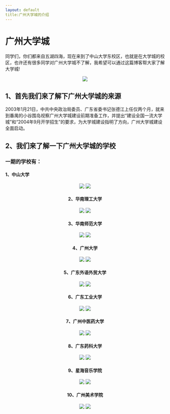 ```yaml
---
layout: default
title:广州大学城的介绍
---
```


# 广州大学城
同学们，你们都来自五湖四海，现在来到了中山大学东校区，也就是在大学城的校区，也许还有很多同学对广州大学城不了解，我希望可以通过这篇博客帮大家了解大学城!


<div align="center"><img src="https://gss3.bdstatic.com/-Po3dSag_xI4khGkpoWK1HF6hhy/baike/w%3D268/sign=6368bbb85de736d158138b0ea3514ffc/0823dd54564e92580a6f738a9582d158ccbf4e7f.jpg"></div>


## 1、首先我们来了解下广州大学城的来源
2003年1月21日，中共中央政治局委员、广东省委书记张德江上任仅两个月，就来到番禺的小谷围岛视察广州大学城建设前期准备工作，并提出“建设全国一流大学城”和“2004年9月开学招生”的要求，为大学城建设指明了方向，广州大学城建设全面启动。

## 2、我们来了解一下广州大学城的学校

### 一期的学校有：
#### 1、中山大学
<div align="center">
<img src="https://gss3.bdstatic.com/7Po3dSag_xI4khGkpoWK1HF6hhy/baike/c0%3Dbaike92%2C5%2C5%2C92%2C30/sign=e0c646358926cffc7d27b7e0d86821f5/b3119313b07eca8032bb094b9a2397dda04483db.jpg">
<img src="https://gss0.bdstatic.com/94o3dSag_xI4khGkpoWK1HF6hhy/baike/c0%3Dbaike116%2C5%2C5%2C116%2C38/sign=3fd9cd808426cffc7d27b7e0d86821f5/29381f30e924b899219dc22168061d950a7bf602.jpg")
</div>

#### 2、华南理工大学
<div align="center">
<img src="https://gss2.bdstatic.com/9fo3dSag_xI4khGkpoWK1HF6hhy/baike/c0%3Dbaike92%2C5%2C5%2C92%2C30/sign=83ddaf8cd01373f0e13267cdc566209e/d52a2834349b033b092bcb2d14ce36d3d439bda1.jpg">
<img src="https://gss2.bdstatic.com/9fo3dSag_xI4khGkpoWK1HF6hhy/baike/crop%3D0%2C1%2C720%2C475%3Bc0%3Dbaike92%2C5%2C5%2C92%2C30/sign=a3b424785982b2b7b3d063840c9de7de/e4dde71190ef76c6a51f47579d16fdfaae5167f8.jpg">
</div>

#### 3、华南师范大学
<div align="center">
<img src="https://gss3.bdstatic.com/7Po3dSag_xI4khGkpoWK1HF6hhy/baike/c0%3Dbaike80%2C5%2C5%2C80%2C26/sign=4ece24ab612762d09433acedc185639f/95eef01f3a292df507dc379dbe315c6034a8731f.jpg"> 
<img src="https://gss1.bdstatic.com/-vo3dSag_xI4khGkpoWK1HF6hhy/baike/c0%3Dbaike80%2C5%2C5%2C80%2C26/sign=30307ce02a34349b600b66d7a8837eab/7e3e6709c93d70cf2eda37f7fadcd100baa12b23.jpg">
</div>

#### 4、广州大学
<div align="center"> 
<img src="https://gss0.bdstatic.com/-4o3dSag_xI4khGkpoWK1HF6hhy/baike/c0%3Dbaike150%2C5%2C5%2C150%2C50/sign=6d28334fbafd5266b3263446ca71fc4e/8326cffc1e178a8255e24004fa03738da877e8bc.jpg"> 
<img src="https://gss0.bdstatic.com/94o3dSag_xI4khGkpoWK1HF6hhy/baike/c0%3Dbaike80%2C5%2C5%2C80%2C26/sign=a1378db07c094b36cf9f13bfc2a517bc/d1160924ab18972b449d73a5eccd7b899e510a3d.jpg"> 
</div>

#### 5、广东外语外贸大学
<div align="center"> 
<img src="https://gss1.bdstatic.com/-vo3dSag_xI4khGkpoWK1HF6hhy/baike/c0%3Dbaike116%2C5%2C5%2C116%2C38/sign=cdeb9eba4834970a537e187df4a3baad/d788d43f8794a4c21826b1be07f41bd5ad6e3919.jpg"> 
<img src="https://gss2.bdstatic.com/-fo3dSag_xI4khGkpoWK1HF6hhy/baike/c0%3Dbaike220%2C5%2C5%2C220%2C73/sign=e206bd421dd8bc3ed2050e98e3e2cd7b/fd039245d688d43f0913998a791ed21b0ef43b0b.jpg"> 
</div>

#### 6、广东工业大学
<div align="center"> 
<img src="https://gss2.bdstatic.com/9fo3dSag_xI4khGkpoWK1HF6hhy/baike/c0%3Dbaike80%2C5%2C5%2C80%2C26/sign=8cf4a38facaf2eddc0fc41bbec796a8c/aa18972bd40735fa1c3093309e510fb30e240873.jpg"> 
<img src="https://gss1.bdstatic.com/-vo3dSag_xI4khGkpoWK1HF6hhy/baike/crop%3D725%2C0%2C1208%2C799%3Bc0%3Dbaike150%2C5%2C5%2C150%2C50/sign=576c7febd53f8794c7b0126eef2c3cc1/a044ad345982b2b7158ba59730adcbef76099b49.jpg"> 
</div>

#### 7、广州中医药大学
<div align="center"> 
<img src="https://gss3.bdstatic.com/7Po3dSag_xI4khGkpoWK1HF6hhy/baike/c0%3Dbaike92%2C5%2C5%2C92%2C30/sign=14c26458f8dcd100d991f07313e22c75/562c11dfa9ec8a134c2299b5f703918fa0ecc0af.jpg"> 
<img src="https://gss1.bdstatic.com/-vo3dSag_xI4khGkpoWK1HF6hhy/baike/c0%3Dbaike80%2C5%2C5%2C80%2C26/sign=073ed5d52e738bd4d02cba63c0e2ecb3/7dd98d1001e93901fcb527367bec54e736d19607.jpg"> 
</div>

#### 8、广东药科大学
<div align="center"> 
<img src="https://gss1.bdstatic.com/9vo3dSag_xI4khGkpoWK1HF6hhy/baike/c0%3Dbaike92%2C5%2C5%2C92%2C30/sign=f09780c1d61373f0e13267cdc566209e/d52a2834349b033b7a61e46012ce36d3d439bd9a.jpg"> 
<img src="https://gss2.bdstatic.com/-fo3dSag_xI4khGkpoWK1HF6hhy/baike/c0%3Dbaike272%2C5%2C5%2C272%2C90/sign=4505a85fad8b87d6444fa34d6661435d/908fa0ec08fa513dd08e76b0316d55fbb2fbd9bc.jpg"> 
</div>

#### 9、星海音乐学院
<div align="center"> 
<img src="https://gss3.bdstatic.com/-Po3dSag_xI4khGkpoWK1HF6hhy/baike/c0%3Dbaike116%2C5%2C5%2C116%2C38/sign=e80b4a379b45d688b70fbaf6c5ab167b/0e2442a7d933c895fab51b7fd81373f0830200ee.jpg"> 
<img src="https://gss2.bdstatic.com/9fo3dSag_xI4khGkpoWK1HF6hhy/baike/crop%3D0%2C0%2C569%2C375%3Bc0%3Dbaike80%2C5%2C5%2C80%2C26/sign=d8a6758f998fa0ec6b883e4d1ba775de/d6ca7bcb0a46f21f047fe9effe246b600d33aec7.jpg"> 
</div>

#### 10、广州美术学院
<div align="center"> 
<img src="https://gss2.bdstatic.com/-fo3dSag_xI4khGkpoWK1HF6hhy/baike/c0%3Dbaike92%2C5%2C5%2C92%2C30/sign=66e6b0234034970a537e187df4a3baad/29381f30e924b899673401346f061d950a7bf6b6.jpg"> 
<img src="https://gss0.bdstatic.com/-4o3dSag_xI4khGkpoWK1HF6hhy/baike/c0%3Dbaike80%2C5%2C5%2C80%2C26/sign=e9237230a086c9171c0e5a6ba8541baa/7af40ad162d9f2d32bc5b227aeec8a136227cc26.jpg"> 
</div>

